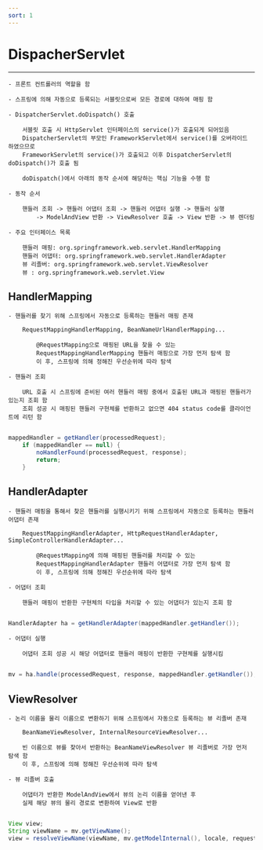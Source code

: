 ```yaml
---
sort: 1
---
```


# DispacherServlet

---

    - 프론트 컨트롤러의 역할을 함

    - 스프링에 의해 자동으로 등록되는 서블릿으로써 모든 경로에 대하여 매핑 함

    - DispatcherServlet.doDispatch() 호출

        서블릿 호출 시 HttpServlet 인터페이스의 service()가 호출되게 되어있음
        DispatcherServlet의 부모인 FrameworkServlet에서 service()를 오버라이드 하였으므로
        FrameworkServlet의 service()가 호출되고 이후 DispatcherServlet의 doDispatch()가 호출 됨

        doDispatch()에서 아래의 동작 순서에 해당하는 핵심 기능을 수행 함

    - 동작 순서 

        핸들러 조회 -> 핸들러 어댑터 조회 -> 핸들러 어댑터 실행 -> 핸들러 실행
            -> ModelAndView 반환 -> ViewResolver 호출 -> View 반환 -> 뷰 렌더링

    - 주요 인터페이스 목록
    
        핸들러 매핑: org.springframework.web.servlet.HandlerMapping 
        핸들러 어댑터: org.springframework.web.servlet.HandlerAdapter 
        뷰 리졸버: org.springframework.web.servlet.ViewResolver
        뷰 : org.springframework.web.servlet.View 

## HandlerMapping

    - 핸들러를 찾기 위해 스프링에서 자동으로 등록하는 핸들러 매핑 존재

        RequestMappingHandlerMapping, BeanNameUrlHandlerMapping...

            @RequestMapping으로 매핑된 URL을 찾을 수 있는 
            RequestMappingHandlerMapping 핸들러 매핑으로 가장 먼저 탐색 함        
            이 후, 스프링에 의해 정해진 우선순위에 따라 탐색

    - 핸들러 조회

        URL 호출 시 스프링에 준비된 여러 핸들러 매핑 중에서 호출된 URL과 매핑된 핸들러가 있는지 조회 함
        조회 성공 시 매핑된 핸들러 구현체를 반환하고 없으면 404 status code를 클라이언트에 리턴 함

```java

mappedHandler = getHandler(processedRequest); 
    if (mappedHandler == null) {
        noHandlerFound(processedRequest, response);
        return; 
    }

```

## HandlerAdapter

    - 핸들러 매핑을 통해서 찾은 핸들러를 실행시키기 위해 스프링에서 자동으로 등록하는 핸들러 어댑터 존재

        RequestMappingHandlerAdapter, HttpRequestHandlerAdapter, SimpleControllerHandlerAdapter...

            @RequestMapping에 의해 매핑된 핸들러를 처리할 수 있는 
            RequestMappingHandlerAdapter 핸들러 어댑터로 가장 먼저 탐색 함
            이 후, 스프링에 의해 정해진 우선순위에 따라 탐색

    - 어댑터 조회

        핸들러 매핑이 반환한 구현체의 타입을 처리할 수 있는 어댑터가 있는지 조회 함

```java

HandlerAdapter ha = getHandlerAdapter(mappedHandler.getHandler());

```
        
    - 어댑터 실행
    
        어댑터 조회 성공 시 해당 어댑터로 핸들러 매핑이 반환한 구현체를 실행시킴

```java

mv = ha.handle(processedRequest, response, mappedHandler.getHandler());

```

## ViewResolver

    - 논리 이름을 물리 이름으로 변환하기 위해 스프링에서 자동으로 등록하는 뷰 리졸버 존재

        BeanNameViewResolver, InternalResourceViewResolver...

        빈 이름으로 뷰를 찾아서 반환하는 BeanNameViewResolver 뷰 리졸버로 가장 먼저 탐색 함
        이 후, 스프링에 의해 정해진 우선순위에 따라 탐색

    - 뷰 리졸버 호출

        어댑터가 반환한 ModelAndView에서 뷰의 논리 이름을 얻어낸 후
        실제 해당 뷰의 물리 경로로 변환하여 View로 반환

```java

View view;
String viewName = mv.getViewName();
view = resolveViewName(viewName, mv.getModelInternal(), locale, request);


```